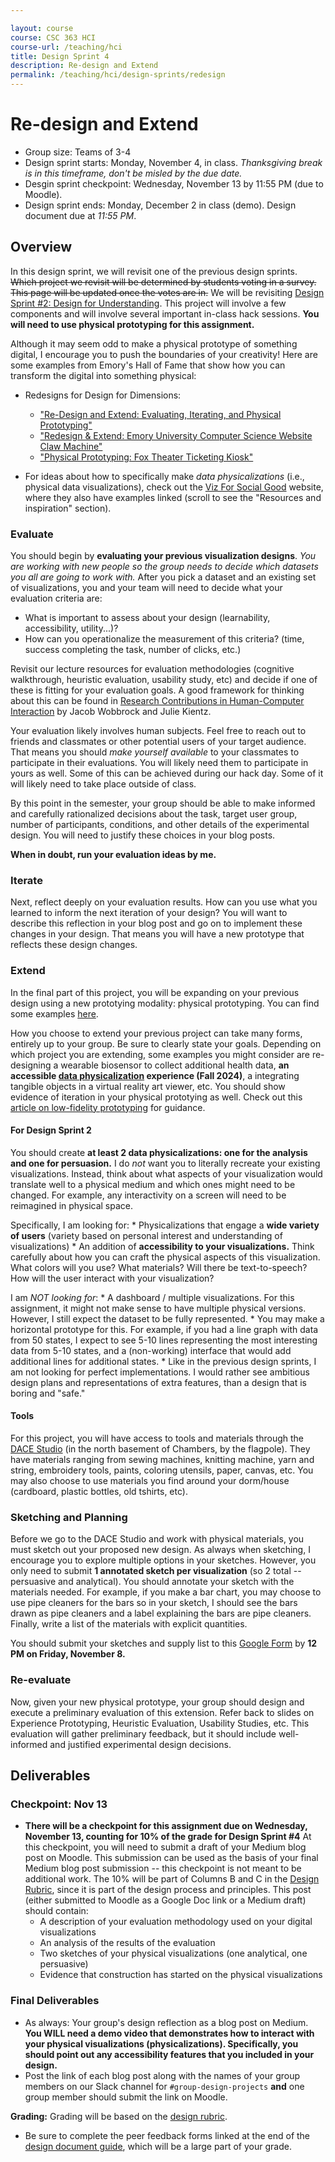 ```yaml
---

layout: course
course: CSC 363 HCI
course-url: /teaching/hci
title: Design Sprint 4
description: Re-design and Extend
permalink: /teaching/hci/design-sprints/redesign
---
```


# Re-design and Extend

* Group size: Teams of 3-4
* Design sprint starts: Monday, November 4, in class. *Thanksgiving break is in this timeframe, don't be misled by the due date.*
* Desgin sprint checkpoint: Wednesday, November 13 by 11:55 PM (due to Moodle).
* Design sprint ends: Monday, December 2 in class (demo). Design document due at *11:55 PM*. 

## Overview 

In this design sprint, we will revisit one of the previous design sprints. ~~Which project we revisit will be determined by students voting in a survey. This page will be updated once the votes are in.~~ We will be revisiting [Design Sprint #2: Design for Understanding](./understanding.md). This project will involve a few components and will involve several important in-class hack sessions. **You will need to use physical prototyping for this assignment.**

Although it may seem odd to make a physical prototype of something digital, I encourage you to push the boundaries of your creativity! Here are some examples from Emory's Hall of Fame that show how you can transform the digital into something physical:
* Redesigns for Design for Dimensions: 
    * ["Re-Design and Extend: Evaluating, Iterating, and Physical Prototyping"](https://medium.com/@kathy.ning7/re-design-and-extend-evaluation-and-physical-prototyping-e3d5e62a8b52)
    * ["Redesign & Extend: Emory University Computer Science Website Claw Machine"](https://medium.com/@meideng06/redesign-extend-emory-university-computer-science-website-claw-machine-83dd709debce)
    * ["Physical Prototyping: Fox Theater Ticketing Kiosk"](https://medium.com/@amin.el.asery/re-design-extend-4a2a7030574e)

* For ideas about how to specifically make *data physicalizations* (i.e., physical data visualizations), check out the [Viz For Social Good](https://www.vizforsocialgood.com/join-a-project/2023/physicalizing-data-for-a-better-world) website, where they also have examples linked (scroll to see the "Resources and inspiration" section).



### Evaluate

You should begin by **evaluating your previous visualization designs**. *You are working with new people so the group needs to decide which datasets you all are going to work with.* After you pick a dataset and an existing set of visualizations, you and your team will need to decide what your evaluation criteria are: 
* What is important to assess about your design (learnability, accessibility, utility...)? 
* How can you operationalize the measurement of this criteria? (time, success completing the task, number of clicks, etc.)

Revisit our lecture resources for evaluation methodologies (cognitive walkthrough, heuristic evaluation, usability study, etc) and decide if one of these is fitting for your evaluation goals. A good framework for thinking about this can be found in [Research Contributions in Human-Computer Interaction](http://faculty.washington.edu/wobbrock/pubs/interactions-16.pdf) by Jacob Wobbrock and Julie Kientz.

Your evaluation likely involves human subjects. Feel free to reach out to friends and classmates or other potential users of your target audience. That means you should *make yourself available* to your classmates to participate in their evaluations. You will likely need them to participate in yours as well. Some of this can be achieved during our hack day. Some of it will likely need to take place outside of class. 

By this point in the semester, your group should be able to make informed and carefully rationalized decisions about the task, target user group, number of participants, conditions, and other details of the experimental design. You will need to justify these choices in your blog posts.

**When in doubt, run your evaluation ideas by me.**

### Iterate

Next, reflect deeply on your evaluation results. How can you use what you learned to inform the next iteration of your design? You will want to describe this reflection in your blog post and go on to implement these changes in your design. That means you will have a new prototype that reflects these design changes.

### Extend

In the final part of this project, you will be expanding on your previous design using a new prototying modality: physical prototyping. You can find some examples [here](https://stephaniebaione.com/work/physical-prototyping).

How you choose to extend your previous project can take many forms, entirely up to your group. Be sure to clearly state your goals. Depending on which project you are extending, some examples you might consider are re-designing a wearable biosensor to collect additional health data, **an accessible [data physicalization](http://yvonnejansen.me/dataphys) experience (Fall 2024)**, a integrating tangible objects in a virtual reality art viewer, etc. You should show evidence of iteration in your physical prototying as well. Check out this [article on low-fidelity prototyping](https://www.smashingmagazine.com/2014/10/the-skeptics-guide-to-low-fidelity-prototyping/) for guidance.

#### For Design Sprint 2
You should create **at least 2 data physicalizations: one for the analysis and one for persuasion.** I do *not* want you to literally recreate your existing visualizations. Instead, think about what aspects of your visualization would translate well to a physical medium and which ones might need to be changed. For example, any interactivity on a screen will need to be reimagined in physical space. 

Specifically, I am looking for:
    * Physicalizations that engage a **wide variety of users** (variety based on personal interest and understanding of visualizations)
    * An addition of **accessibility to your visualizations.** Think carefully about how you can craft the physical aspects of this visualization. What colors will you use? What materials? Will there be text-to-speech? How will the user interact with your visualization?

I am *NOT looking for*:
    * A dashboard / multiple visualizations. For this assignment, it might not make sense to have multiple physical versions. However, I still expect the dataset to be fully represented.
        * You may make a horizontal prototype for this. For example, if you had a line graph with data from 50 states, I expect to see 5-10 lines representing the most interesting data from 5-10 states, and a (non-working) interface that would add additional lines for additional states.
    * Like in the previous design sprints, I am not looking for perfect implementations. I would rather see ambitious design plans and representations of extra features, than a design that is boring and "safe."


#### Tools
For this project, you will have access to tools and materials through the [DACE Studio](https://www.davidson.edu/offices-and-services/arts-creative-engagement/dace-studio) (in the north basement of Chambers, by the flagpole). They have materials ranging from sewing machines, knitting machine, yarn and string, embroidery tools, paints, coloring utensils, paper, canvas, etc. You may also choose to use materials you find around your dorm/house (cardboard, plastic bottles, old tshirts, etc).
<!-- For this project, you will have access to tools and materials through [Studio M](https://www.davidson.edu/academic-departments/digital-studies/facilities) (in room B260 in the south basement of Chambers, by Wall). Studio M has 3D printers, laser engravers, VR simulators, vinyl cutters, shirt presses, and various other tools. You also can access the [DACE Studio](https://www.davidson.edu/offices-and-services/arts-creative-engagement/dace-studio) (in the north basement of Chambers, by the flagpole). They have materials ranging from sewing machines, knitting machine, yarn and string, embroidery tools, paints, coloring utensils, paper, canvas, etc. You may also choose to use materials you find at home around the house (cardboard, plastic bottles, old tshirts, etc). -->

### Sketching and Planning

Before we go to the DACE Studio and work with physical materials, you must sketch out your proposed new design. As always when sketching, I encourage you to explore multiple options in your sketches. However,
you only need to submit **1 annotated sketch per visualization** (so 2 total -- persuasive and analytical). You should annotate
your sketch with the materials needed. For example, if you make a bar chart, you may choose to use pipe cleaners for the bars so 
in your sketch, I should see the bars drawn as pipe cleaners and a label explaining the bars are pipe cleaners. Finally, write a list of the materials with explicit quantities.

You should submit your sketches and supply list to this [Google Form](https://forms.gle/i8x5K63BTGamsNn47) by **12 PM on Friday, November 8.**

### Re-evaluate

Now, given your new physical prototype, your group should design and execute a preliminary evaluation of this extension. Refer back to slides on Experience Prototyping, Heuristic Evaluation, Usability Studies, etc. This evaluation will gather preliminary feedback, but it should include well-informed and justified experimental design decisions.


## Deliverables

### Checkpoint: Nov 13
* **There will be a checkpoint for this assignment due on Wednesday, November 13, counting for 10% of the grade for Design Sprint #4** At this checkpoint, you will need to submit a draft of your Medium blog post on Moodle. This submission can be used as the basis of your final Medium blog post submission -- this checkpoint is not meant to be additional work. The 10% will be part of Columns B and C in the [Design Rubric](https://docs.google.com/spreadsheets/d/1aI9LcmVZmh_977G__U4Guz_rPRCwWZs26J_yHXbhSyY/edit?usp=sharing), since it is part of the design process and principles. This post (either submitted to Moodle as a Google Doc link or a Medium draft) should contain:
    * A description of your evaluation methodology used on your digital visualizations
    * An analysis of the results of the evaluation
    * Two sketches of your physical visualizations (one analytical, one persuasive)
    * Evidence that construction has started on the physical visualizations

### Final Deliverables
* As always: Your group's design reflection as a blog post on Medium. **You WILL need a demo video that demonstrates how to interact with your physical visualizations (physicalizations). Specifically, you should point out any accessibility features that you included in your design.** 
    <!-- * [If applicable] Your VR experience should be publicly accessible so that others can visit it. **Include this link in your design doc.**  -->
* Post the link of each blog post along with the names of your group members on our Slack channel for `#group-design-projects` **and** one group member should submit the link on Moodle.

**Grading:** Grading will be based on the [design rubric](https://docs.google.com/spreadsheets/d/1aI9LcmVZmh_977G__U4Guz_rPRCwWZs26J_yHXbhSyY/edit?usp=sharing). 
* Be sure to complete the peer feedback forms linked at the end of the [design document guide](/teaching/hci/design-doc), which will be a large part of your grade. 
